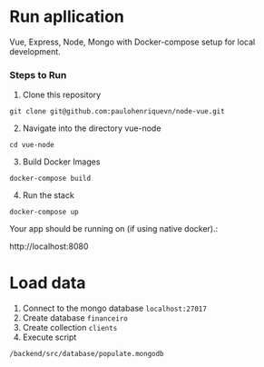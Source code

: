 # Run apllication

Vue, Express, Node, Mongo with Docker-compose setup for local development.

### Steps to Run

1. Clone this repository

`git clone git@github.com:paulohenriquevn/node-vue.git`

2. Navigate into the directory vue-node

`cd vue-node`

3. Build Docker Images

`docker-compose build`

4. Run the stack

`docker-compose up`

Your app should be running on (if using native docker).:

http://localhost:8080

# Load data

1. Connect to the mongo database `localhost:27017`
2. Create database `financeiro`
3. Create collection `clients`
4. Execute script

```
/backend/src/database/populate.mongodb